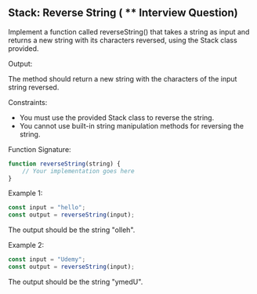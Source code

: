 ## Stack: Reverse String ( ** Interview Question)

Implement a function called reverseString() that takes a string as input and returns a new string with its characters reversed, using the Stack class provided.

Output:

The method should return a new string with the characters of the input string reversed.

Constraints:

 - You must use the provided Stack class to reverse the string.
 - You cannot use built-in string manipulation methods for reversing the string.

Function Signature:
```typescript
function reverseString(string) {
    // Your implementation goes here
}
```

Example 1:
```typescript
const input = "hello";
const output = reverseString(input);
```

The output should be the string "olleh".

Example 2:
```typescript
const input = "Udemy";
const output = reverseString(input);
```

The output should be the string "ymedU".